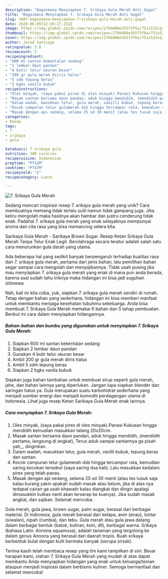 ```yaml
---
description: "Bagaimana Menyiapkan 7. Srikaya Gula Merah Anti Gagal"
title: "Bagaimana Menyiapkan 7. Srikaya Gula Merah Anti Gagal"
slug: 1607-bagaimana-menyiapkan-7-srikaya-gula-merah-anti-gagal
date: 2020-06-05T12:58:27.233Z
image: https://img-global.cpcdn.com/recipes/27bb006e355f3f6a/751x532cq70/7-srikaya-gula-merah-foto-resep-utama.jpg
thumbnail: https://img-global.cpcdn.com/recipes/27bb006e355f3f6a/751x532cq70/7-srikaya-gula-merah-foto-resep-utama.jpg
cover: https://img-global.cpcdn.com/recipes/27bb006e355f3f6a/751x532cq70/7-srikaya-gula-merah-foto-resep-utama.jpg
author: Jared Santiago
ratingvalue: 3.8
reviewcount: 5
recipeingredient:
- "600 ml santan kekentalan sedang"
- "2 lembar daun pandan"
- "4 butir telur ukuran besar"
- "200 gr gula merah diiris halus"
- "5 sdm tepung beras"
- "2 bgks vanila bubuk"
recipeinstructions:
- "Oles minyak, (saya pakai pirex di oles minyak).Panasi Kukusan hingga mendidih kemudian masukkan talang 20x20cm."
- "Masak santan bersama daun pandan, aduk hingga mendidih, (mendidih pertama, langsung di angkat), Terus aduk sampai santannya ga pisah yah,,, dinginkan."
- "Dalam wadah, masukkan telur, gula merah, vanilli bubuk, tepung beras dan santan."
- "Kocok campuran telur gulamerah dsb hingga tercampur rata, kemudian saring kocokan tersebut (saya saring dua kali). Lalu masukkan kedalam pirex yang telah panas."
- "Masak dengan api sedang, selama 25 sd 30 menit (atau tes tusuk saja kalau kurang yakin apakah sudah masak atau belum, jika di atas nya tedapat cairan ga usah khawatir kalau diangkat dan dingin apalagi dimasukkin kulkas nanti akan terserap ke kuenya). Jika sudah masak angkat, dan sajikan. Selamat mencoba."
categories:
- Resep
tags:
- 7
- srikaya
- gula

katakunci: 7 srikaya gula 
nutrition: 300 calories
recipecuisine: Indonesian
preptime: "PT32M"
cooktime: "PT47M"
recipeyield: "2"
recipecategory: Lunch

---
```



![7. Srikaya Gula Merah](https://img-global.cpcdn.com/recipes/27bb006e355f3f6a/751x532cq70/7-srikaya-gula-merah-foto-resep-utama.jpg)

Sedang mencari inspirasi resep 7. srikaya gula merah yang unik? Cara membuatnya memang tidak terlalu sulit namun tidak gampang juga. Jika keliru mengolah maka hasilnya akan hambar dan justru cenderung tidak enak. Padahal 7. srikaya gula merah yang enak selayaknya mempunyai aroma dan cita rasa yang bisa memancing selera kita.

Sarikaya Gula Merah - Sarikaya Brown Sugar. Resep Ketan Srikaya Gula Merah Tanpa Telur Enak Legit. Berolahraga secara teratur adalah salah satu cara menurunkan gula darah yang utama.

Ada beberapa hal yang sedikit banyak berpengaruh terhadap kualitas rasa dari 7. srikaya gula merah, pertama dari jenis bahan, lalu pemilihan bahan segar sampai cara mengolah dan menyajikannya. Tidak usah pusing jika mau menyiapkan 7. srikaya gula merah yang enak di mana pun anda berada, karena asal sudah tahu triknya maka hidangan ini bisa jadi suguhan istimewa.


Nah, kali ini kita coba, yuk, siapkan 7. srikaya gula merah sendiri di rumah. Tetap dengan bahan yang sederhana, hidangan ini bisa memberi manfaat untuk membantu menjaga kesehatan tubuhmu sekeluarga. Anda bisa membuat 7. Srikaya Gula Merah memakai 6 bahan dan 5 tahap pembuatan. Berikut ini cara dalam menyiapkan hidangannya.

<!--inarticleads1-->

##### Bahan-bahan dan bumbu yang digunakan untuk menyiapkan 7. Srikaya Gula Merah:

1. Siapkan 600 ml santan kekentalan sedang
1. Siapkan 2 lembar daun pandan
1. Gunakan 4 butir telur ukuran besar
1. Ambil 200 gr gula merah diiris halus
1. Ambil 5 sdm tepung beras
1. Siapkan 2 bgks vanila bubuk


Siapkan juga bahan tambahan untuk membuat sirup seperti gula merah, jahe, dan bahan lainnya yang diperlukan. Jangan lupa siapkan blender dan saringan halus ya. Gula merupakan suatu karbohidrat sederhana yang menjadi sumber energi dan menjadi komoditi perdagangan utama di Indonesia. Lihat juga resep Ketan Sarikaya Gula Merah enak lainnya. 

<!--inarticleads2-->

##### Cara menyiapkan 7. Srikaya Gula Merah:

1. Oles minyak, (saya pakai pirex di oles minyak).Panasi Kukusan hingga mendidih kemudian masukkan talang 20x20cm.
1. Masak santan bersama daun pandan, aduk hingga mendidih, (mendidih pertama, langsung di angkat), Terus aduk sampai santannya ga pisah yah,,, dinginkan.
1. Dalam wadah, masukkan telur, gula merah, vanilli bubuk, tepung beras dan santan.
1. Kocok campuran telur gulamerah dsb hingga tercampur rata, kemudian saring kocokan tersebut (saya saring dua kali). Lalu masukkan kedalam pirex yang telah panas.
1. Masak dengan api sedang, selama 25 sd 30 menit (atau tes tusuk saja kalau kurang yakin apakah sudah masak atau belum, jika di atas nya tedapat cairan ga usah khawatir kalau diangkat dan dingin apalagi dimasukkin kulkas nanti akan terserap ke kuenya). Jika sudah masak angkat, dan sajikan. Selamat mencoba.


Gula merah, gula jawa, brown sugar, palm sugar, berasal dari berbagai material. Di Indonesia, gula merah berasal dari kelapa, aren (enau), lontar (siwalan), nipah (rumbia), dan tebu. Gula merah atau gula jawa datang dalam berbagai bentuk (batok, butiran, koin, dll), berbagai warna. Srikaya (bahasa Latin: Annona squamosa), adalah tanaman yang tergolong ke dalam genus Annona yang berasal dari daerah tropis. Buah srikaya berbentuk bulat dengan kulit bermata banyak (serupa sirsak). 

Terima kasih telah membaca resep yang tim kami tampilkan di sini. Besar harapan kami, olahan 7. Srikaya Gula Merah yang mudah di atas dapat membantu Anda menyiapkan hidangan yang enak untuk keluarga/teman ataupun menjadi inspirasi dalam berbisnis kuliner. Semoga bermanfaat dan selamat mencoba!
